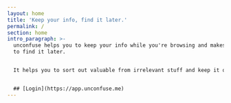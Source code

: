 ```yaml
---
layout: home
title: 'Keep your info, find it later.'
permalink: /
section: home
intro_paragraph: >-
  unconfuse helps you to keep your info while you're browsing and makes it easy
  to find it later.


  It helps you to sort out valuable from irrelevant stuff and keep it organized.


  ## [Login](https://app.unconfuse.me)
---
```



